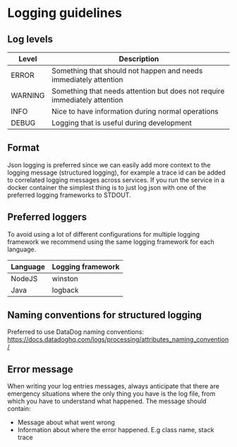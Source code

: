 # Logging guidelines


## Log levels

| Level   | Description                                                                 |
|---------|-----------------------------------------------------------------------------|
| ERROR   | Something that should not happen and needs immediately attention            |
| WARNING | Something that needs attention but does not require immediately attention   |
| INFO    | Nice to have information during normal operations                           |
| DEBUG   | Logging that is useful during development                                   |

## Format
Json logging is preferred since we can easily add more context to the logging message (structured logging), for example a trace id can be added to correlated logging messages across services.
If you run the service in a docker container the simplest thing is to just log json with one of the preferred logging frameworks to STDOUT.

## Preferred loggers
To avoid using a lot of different configurations for multiple logging framework we recommend using the same logging framework for each language.

| Language  | Logging framework |
|-----------|-------------------|
| NodeJS    | winston           |
| Java      | logback           |

## Naming conventions for structured logging
Preferred to use DataDog naming conventions: https://docs.datadoghq.com/logs/processing/attributes_naming_convention/

## Error message
When writing your log entries messages, always anticipate that there are emergency situations where the only thing you have is the log file, from which you have to understand what happened. 
The message should contain: 

* Message about what went wrong
* Information about where the error happened. E.g class name, stack trace